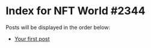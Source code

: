 # Index for NFT World #2344
Posts will be displayed in the order below:

- [Your first post](./001-first.md)

